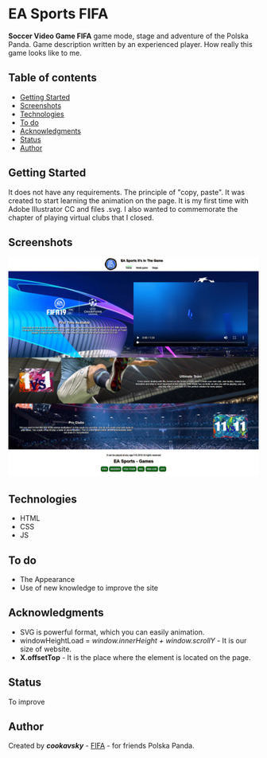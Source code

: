 # EA Sports FIFA
**Soccer Video Game FIFA** game mode, stage and adventure of the Polska Panda. Game description written by an experienced player. How really this game looks like to me.

## Table of contents
* [Getting Started](#getting-started)
* [Screenshots](#screenshots)
* [Technologies](#technologies)
* [To do](#to-do)
* [Acknowledgments](#acknowledgments)
* [Status](#status)
* [Author](#author)

## Getting Started
It does not have any requirements. The principle of "copy, paste". It was created to start learning the animation on the page. It is my first time with Adobe Illustrator CC and files .svg. I also wanted to commemorate the chapter of playing virtual clubs that I closed.

## Screenshots
![Example screenshot](./img/screencapture.jpg)

## Technologies
* HTML
* CSS
* JS

## To do
* The Appearance
* Use of new knowledge to improve the site

## Acknowledgments
* SVG is powerful format, which you can easily animation.
* windowHeightLoad = _window.innerHeight + window.scrollY_ - It is our size of website.
* **X.offsetTop** - It is the place where the element is located on the page.

## Status
To improve

## Author
Created by **_cookavsky_** - [FIFA](https://cookavsky.com/FIFA_Soccer_Games) - for friends Polska Panda.
